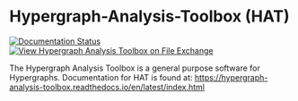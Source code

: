 # Hypergraph-Analysis-Toolbox (HAT)

[![Documentation Status](https://readthedocs.org/projects/hypergraph-analysis-toolbox/badge/?version=latest)](https://hypergraph-analysis-toolbox.readthedocs.io/en/latest/?badge=latest)
[![View Hypergraph Analysis Toolbox on File Exchange](https://www.mathworks.com/matlabcentral/images/matlab-file-exchange.svg)](https://www.mathworks.com/matlabcentral/fileexchange/121013-hypergraph-analysis-toolbox)

The Hypergraph Analysis Toolbox is a general purpose software for Hypergraphs. Documentation for HAT is found at: https://hypergraph-analysis-toolbox.readthedocs.io/en/latest/index.html
